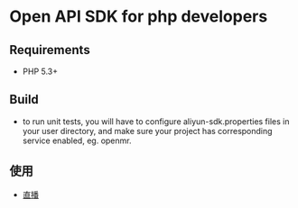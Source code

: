 # Open API SDK for php developers

## Requirements

- PHP 5.3+

## Build

- to run unit tests, you will have to configure aliyun-sdk.properties files in your user directory, and make sure your project has corresponding service enabled, eg. openmr.

## 使用

- [直播](https://github.com/AllenQin/aliyunLiveService)

